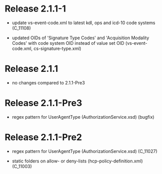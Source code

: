 # Release 2.1.1-1
- update vs-event-code.xml to latest kdl, ops and icd-10 code systems (C_11108)

- updated OIDs of 'Signature Type Codes' and 'Acquisition Modality Codes' with code system OID instead of value set OID (vs-event-code.xml, cs-signature-type.xml)


# Release 2.1.1
- no changes compared to 2.1.1-Pre3 


# Release 2.1.1-Pre3
- regex pattern for UserAgentType (AuthorizationService.xsd)  (bugfix)  


# Release 2.1.1-Pre2
- regex pattern for UserAgentType (AuthorizationService.xsd)  (C_11027)  


- static folders on allow- or deny-lists (hcp-policy-definition.xml)  (C_11003)  


